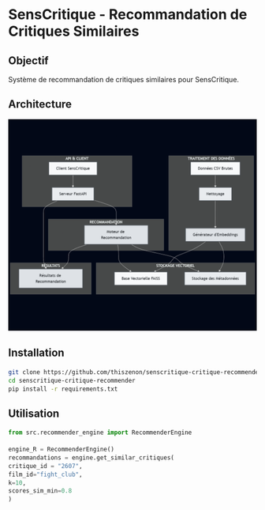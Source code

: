# SensCritique - Recommandation de Critiques Similaires

## Objectif 
Système de recommandation de critiques similaires pour SensCritique. 

## Architecture 
![System Design](docs/architecture.png)

## Installation 
```bash
git clone https://github.com/thiszenon/senscritique-critique-recommender
cd senscritique-critique-recommender
pip install -r requirements.txt
```
## Utilisation
```python
from src.recommender_engine import RecommenderEngine

engine_R = RecommenderEngine()
recommandations = engine.get_similar_critiques(
critique_id = "2607",
film_id="fight_club",
k=10,
scores_sim_min=0.8
) 
```
